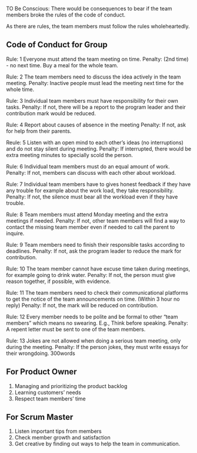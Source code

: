TO Be Conscious: There would be consequences to bear if the team members broke the rules of the code of conduct. 

As there are rules, the team members must follow the rules wholeheartedly.  

Code of Conduct for Group 
----------------------------
 
Rule: 1 Everyone must attend the team meeting on time. 
Penalty: (2nd time) - no next time. Buy a meal for the whole team. 


Rule: 2 The team members need to discuss the idea actively in the team meeting. 
Penalty: Inactive people must lead the meeting next time for the whole time. 


Rule: 3 Individual team members must have responsibility for their own tasks. 
Penalty: If not, there will be a report to the program leader and their contribution mark would be reduced. 


Rule: 4 Report about causes of absence in the meeting 
Penalty: If not, ask for help from their parents. 


Reule: 5 Listen with an open mind to each other’s ideas (no interruptions) and do not stay silent during meeting. 
Penalty: If interrupted, there would be extra meeting minutes to specially scold the person. 


Rule: 6 Individual team members must do an equal amount of work.   
Penalty: If not, members can discuss with each other about workload.  


Rule: 7 Individual team members have to gives honest feedback if they have any trouble for example about the work load, they take responsibility. 
Penalty: If not, the silence must bear all the workload even if they have trouble. 


Rule: 8 Team members must attend Monday meeting and the extra meetings if needed. 
Penalty: If not, other team members will find a way to contact the missing team member even if needed to call the parent to inquire. 


Rule: 9 Team members need to finish their responsible tasks according to deadlines. 
Penalty: If not, ask the program leader to reduce the mark for contribution. 


Rule: 10 The team member cannot have excuse time taken during meetings, for example going to drink water. 
Penalty: If not, the person must give reason together, if possible, with evidence. 


Rule: 11 The team members need to check their communicational platforms to get the notice of the team announcements on time. (Within 3 hour no reply)
Penalty: If not, the mark will be reduced on contribution. 


Rule: 12 Every member needs to be polite and be formal to other “team members” which means no swearing. E.g., Think before speaking. 
Penalty: A repent letter must be sent to one of the team members. 


Rule: 13 Jokes are not allowed when doing a serious team meeting, only during the meeting. 
Penalty: If the person jokes, they must write essays for their wrongdoing. 300words 


For Product Owner
--------------------
1. Managing and prioritizing the product backlog 
2. Learning customers’ needs 
3. Respect team members’ time 

For Scrum Master
-------------------
1. Listen important tips from members 
2. Check member growth and satisfaction 
3. Get creative by finding out ways to help the team in communication. 
